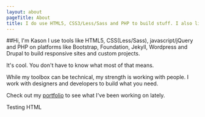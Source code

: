 ```yaml
---
layout: about
pageTitle: About
title: I do use HTML5, CSS3/Less/Sass and PHP to build stuff. I also like cooking.
---
```


##Hi, I'm Kason
I use tools like HTML5, CSS(Less/Sass), javascript/jQuery and PHP on platforms like Bootstrap, Foundation, Jekyll, Wordpress and Drupal to build responsive sites and custom projects.

It's cool. You don't have to know what most of that means.

While my toolbox can be technical, my strength is working with people. I work with designers and developers to build what you need.

Check out my [portfolio](/portfolio) to see what I've been working on lately.

<p>Testing HTML</p>

